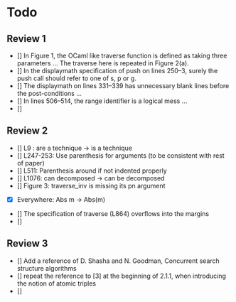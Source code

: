 # Todo
## Review 1
- [] In Figure 1, the OCaml like traverse function is defined as taking three parameters ...
	The traverse here is repeated in Figure 2(a).
- [] In the displaymath specification of push on lines 250–3, surely the push call should refer to one of s, p or g.
- [] The displaymath on lines 331–339 has unnecessary blank lines before the post-conditions ... 
- [] In lines 506–514, the range identifier is a logical mess ... 
- []

## Review 2

- [] L9 : are a technique -> is a technique
- [] L247-253: Use parenthesis for arguments (to be consistent with rest of paper)
- [] L511: Parenthesis around if not indented properly
- [] L1076: can decomposed -> can be decomposed
- [] Figure 3: traverse_inv is missing its pn argument
- [x] Everywhere: Abs m -> Abs(m)
- [] The specification of traverse (L864) overflows into the margins
- [] 


## Review 3
- [] Add a reference of D. Shasha and N. Goodman, Concurrent search structure algorithms
- [] repeat the reference to [3] at the beginning of 2.1.1, when introducing the notion of atomic triples
- [] 

